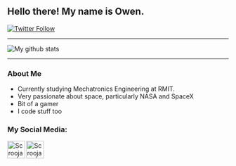 ## Hello there! My name is Owen.

[![Twitter Follow](https://img.shields.io/twitter/follow/Scroojalix?color=1DA1F2&logo=twitter&style=for-the-badge)](https://twitter.com/intent/follow?original_referer=https%3A%2F%2Fgithub.com%2FScroojalix&screen_name=Scroojalix)

---

![My github stats](https://github-readme-stats.vercel.app/api?username=Scroojalix&show_icons=true&theme=nord)

---

### About Me
* Currently studying Mechatronics Engineering at RMIT.
* Very passionate about space, particularly NASA and SpaceX
* Bit of a gamer
* I code stuff too

### My Social Media:

[<img align="left" alt="Scroojalix | YouTube" width="40px" src="https://upload.wikimedia.org/wikipedia/commons/0/09/YouTube_full-color_icon_%282017%29.svg" />][youtube]
[<img align="left" alt="Scroojalix | Twitter" width="40px" src="https://upload.wikimedia.org/wikipedia/commons/6/6f/Logo_of_Twitter.svg" />][twitter]

[twitter]: https://twitter.com/scroojalix
[youtube]: https://www.youtube.com/channel/UCu2Qx708xKTiQc2eiaoXAAg
